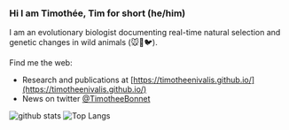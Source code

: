 ### Hi I am Timothée, Tim for short (he/him)

I am an evolutionary biologist documenting real-time natural selection and genetic changes in wild animals (🐭🦌🐦).

Find me the web:
* Research and publications at [https://timotheenivalis.github.io/](https://timotheenivalis.github.io/)
* News on twitter [@TimotheeBonnet](https://twitter.com/TimotheeBonnet)

![github stats](https://github-readme-stats.vercel.app/api?username=timotheenivalis&show_icons=true&theme=merko)
![Top Langs](https://github-readme-stats.vercel.app/api/top-langs/?username=timotheenivalis&langs_count=6&hide=javascript,go,html,css,tex,%20Emacs%20%Lisp,Groff,Perl,Lua&theme=merko)
